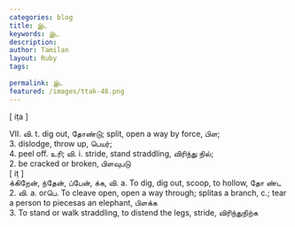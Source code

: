 ```yaml
---
categories: blog
title: இட
keywords: இட
description: 
author: Tamilan
layout: Ruby
tags: 
 
permalink: இட
featured: /images/ttak-48.png
---
```

  
[ iṭa ]  
  
VII. வி. t. dig out, தோண்டு; split, open a way by force, பிள;  
3. dislodge, throw up, பெயர்;  
4. peel off. உரி; வி. i. stride, stand straddling, விரிந்து நில்;  
2. be cracked or broken, பிளவுபடு  
[ iṭ ]  
க்கிறேன், ந்தேன், ப்பேன், க்க, வி. a. To dig, dig out, scoop, to hollow, தோ ண்ட  
2. வி. a. orபெ. To cleave open, open a way through; splitas a branch, c.; tear a person to piecesas an elephant, பிளக்க  
3. To stand or walk straddling, to distend the legs, stride, விரிந்துநிற்க